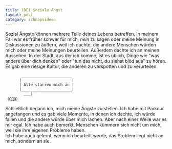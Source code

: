 ```yaml
---
title: (DE) Soziale Angst 
layout: post
category: schnapsideen 
---
```


Sozial Ängste können mehrere Teile deines Lebens betreffen. In meinem Fall war es früher  schwer für mich, _nein_ zu sagen oder meine Meinung in Diskussionen zu äußern, weil ich dachte, die andere Menschen würden mich oder meine Meinungen beurteilen.
Außerdem dachte ich an meinen  Aussehen. 
In der Stadt, aus der ich komme, ist es üblich, Dinge wie "was andere über dich denken" oder "tun das nicht, du siehst blöd aus"  zu hören. Es gab eine riesige Kultur, die anderen zu verspotten und zu verurteilen.


```
       ______________________
      |                      |
      | Alle starren mich an |
      |______________________|
        ___|
（ΩДΩ）
```

Schließlich begann ich, mich meine Ängste zu stellen. Ich habe mit Parkour angefangen und es gab viele Momente, in denen ich dachte, ich würde fallen und die andere würde über mich lachen. Aber nach einer Weile war es mir egal. Ich habe auch bemerkt, Menschen kümmern sich  nicht um mich, weil sie  ihre eigenen Probleme haben.  
Ich habe auch gelernt, wenn ich beurteilt werde, das Problem liegt nicht an mich, sondern an sie. 

